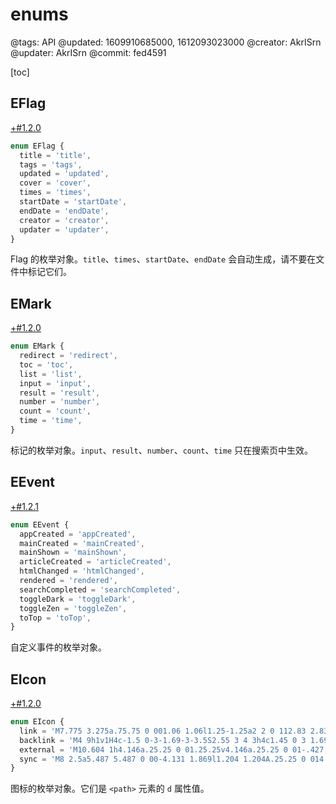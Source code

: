 # enums

@tags: API
@updated: 1609910685000, 1612093023000
@creator: AkrISrn
@updater: AkrISrn
@commit: fed4591

[toc]

## EFlag

[+#1.2.0](/snippets/version-when-last-update.md)

```ts
enum EFlag {
  title = 'title',
  tags = 'tags',
  updated = 'updated',
  cover = 'cover',
  times = 'times',
  startDate = 'startDate',
  endDate = 'endDate',
  creator = 'creator',
  updater = 'updater',
}
```

Flag 的枚举对象。`title`、`times`、`startDate`、`endDate` 会自动生成，请不要在文件中标记它们。

## EMark

[+#1.2.0](/snippets/version-when-last-update.md)

```ts
enum EMark {
  redirect = 'redirect',
  toc = 'toc',
  list = 'list',
  input = 'input',
  result = 'result',
  number = 'number',
  count = 'count',
  time = 'time',
}
```

标记的枚举对象。`input`、`result`、`number`、`count`、`time` 只在搜索页中生效。

## EEvent

[+#1.2.1](/snippets/version-when-last-update.md)

```ts
enum EEvent {
  appCreated = 'appCreated',
  mainCreated = 'mainCreated',
  mainShown = 'mainShown',
  articleCreated = 'articleCreated',
  htmlChanged = 'htmlChanged',
  rendered = 'rendered',
  searchCompleted = 'searchCompleted',
  toggleDark = 'toggleDark',
  toggleZen = 'toggleZen',
  toTop = 'toTop',
}
```

自定义事件的枚举对象。

## EIcon

[+#1.2.0](/snippets/version-when-last-update.md)

```ts
enum EIcon {
  link = 'M7.775 3.275a.75.75 0 001.06 1.06l1.25-1.25a2 2 0 112.83 2.83l-2.5 2.5a2 2 0 01-2.83 0 .75.75 0 00-1.06 1.06 3.5 3.5 0 004.95 0l2.5-2.5a3.5 3.5 0 00-4.95-4.95l-1.25 1.25zm-4.69 9.64a2 2 0 010-2.83l2.5-2.5a2 2 0 012.83 0 .75.75 0 001.06-1.06 3.5 3.5 0 00-4.95 0l-2.5 2.5a3.5 3.5 0 004.95 4.95l1.25-1.25a.75.75 0 00-1.06-1.06l-1.25 1.25a2 2 0 01-2.83 0z',
  backlink = 'M4 9h1v1H4c-1.5 0-3-1.69-3-3.5S2.55 3 4 3h4c1.45 0 3 1.69 3 3.5 0 1.41-.91 2.72-2 3.25V8.59c.58-.45 1-1.27 1-2.09C10 5.22 8.98 4 8 4H4c-.98 0-2 1.22-2 2.5S3 9 4 9zm9-3h-1v1h1c1 0 2 1.22 2 2.5S13.98 12 13 12H9c-.98 0-2-1.22-2-2.5 0-.83.42-1.64 1-2.09V6.25c-1.09.53-2 1.84-2 3.25C6 11.31 7.55 13 9 13h4c1.45 0 3-1.69 3-3.5S14.5 6 13 6z',
  external = 'M10.604 1h4.146a.25.25 0 01.25.25v4.146a.25.25 0 01-.427.177L13.03 4.03 9.28 7.78a.75.75 0 01-1.06-1.06l3.75-3.75-1.543-1.543A.25.25 0 0110.604 1zM3.75 2A1.75 1.75 0 002 3.75v8.5c0 .966.784 1.75 1.75 1.75h8.5A1.75 1.75 0 0014 12.25v-3.5a.75.75 0 00-1.5 0v3.5a.25.25 0 01-.25.25h-8.5a.25.25 0 01-.25-.25v-8.5a.25.25 0 01.25-.25h3.5a.75.75 0 000-1.5h-3.5z',
  sync = 'M8 2.5a5.487 5.487 0 00-4.131 1.869l1.204 1.204A.25.25 0 014.896 6H1.25A.25.25 0 011 5.75V2.104a.25.25 0 01.427-.177l1.38 1.38A7.001 7.001 0 0114.95 7.16a.75.75 0 11-1.49.178A5.501 5.501 0 008 2.5zM1.705 8.005a.75.75 0 01.834.656 5.501 5.501 0 009.592 2.97l-1.204-1.204a.25.25 0 01.177-.427h3.646a.25.25 0 01.25.25v3.646a.25.25 0 01-.427.177l-1.38-1.38A7.001 7.001 0 011.05 8.84a.75.75 0 01.656-.834z',
}
```

图标的枚举对象。它们是 `<path>` 元素的 `d` 属性值。
